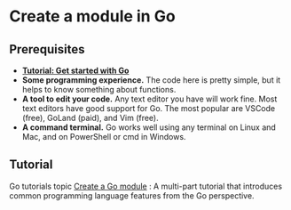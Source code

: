 # Create a module in Go

## Prerequisites
- **[Tutorial: Get started with Go](https://go.dev/doc/tutorial/getting-started)**
- **Some programming experience.** The code here is pretty simple, but it helps to know something about functions.
- **A tool to edit your code.** Any text editor you have will work fine. Most text editors have good support for Go. The most popular are VSCode (free), GoLand (paid), and Vim (free).
- **A command terminal.** Go works well using any terminal on Linux and Mac, and on PowerShell or cmd in Windows.

## Tutorial

Go tutorials topic [Create a Go module](https://go.dev/doc/tutorial/create-module) : 
A multi-part tutorial that introduces common programming language features from the Go perspective.